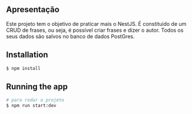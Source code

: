 ## Apresentação
Este projeto tem o objetivo de praticar mais o NestJS.
É constituido de um CRUD de frases, ou seja, é possível criar frases e dizer o autor.
Todos os seus dados são salvos no banco de dados PostGres.

## Installation

```bash
$ npm install
```

## Running the app

```bash
# para rodar o projeto
$ npm run start:dev
```